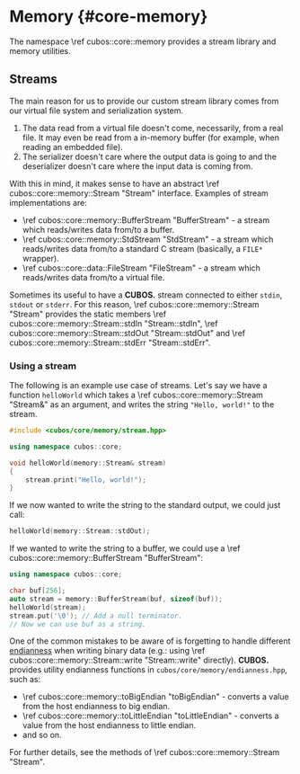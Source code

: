 # Memory {#core-memory}

The namespace \ref cubos::core::memory provides a stream library
and memory utilities.

## Streams

The main reason for us to provide our custom stream library comes from our
virtual file system and serialization system. 

1. The data read from a virtual file doesn't come, necessarily, from a real
file. It may even be read from a in-memory buffer (for example, when reading an
embedded file).
2. The serializer doesn't care where the output data is going to and the
deserializer doesn't care where the input data is coming from.

With this in mind, it makes sense to have an abstract
\ref cubos::core::memory::Stream "Stream" interface. Examples of stream
implementations are:
- \ref cubos::core::memory::BufferStream "BufferStream" - a stream which
reads/writes data from/to a buffer.
- \ref cubos::core::memory::StdStream "StdStream" - a stream which reads/writes
data from/to a standard C stream (basically, a `FILE*` wrapper).
- \ref cubos::core::data::FileStream "FileStream" - a stream which reads/writes
data from/to a virtual file.

Sometimes its useful to have a **CUBOS.** stream connected to either `stdin`,
`stdout` or `stderr`. For this reason,
\ref cubos::core::memory::Stream "Stream" provides
the static members \ref cubos::core::memory::Stream::stdIn "Stream::stdIn",
\ref cubos::core::memory::Stream::stdOut "Stream::stdOut" and
\ref cubos::core::memory::Stream::stdErr "Stream::stdErr".

### Using a stream

The following is an example use case of streams. Let's say we have a function
`helloWorld` which takes a \ref cubos::core::memory::Stream "Stream&" as an
argument, and writes the string `"Hello, world!"` to the stream.

```cpp
#include <cubos/core/memory/stream.hpp>

using namespace cubos::core;

void helloWorld(memory::Stream& stream)
{
    stream.print("Hello, world!");
}
```

If we now wanted to write the string to the standard output, we could just
call:
    
```cpp
helloWorld(memory::Stream::stdOut);
```

If we wanted to write the string to a buffer, we could use a
\ref cubos::core::memory::BufferStream "BufferStream":

```cpp
using namespace cubos::core;

char buf[256];
auto stream = memory::BufferStream(buf, sizeof(buf));
helloWorld(stream);
stream.put('\0'); // Add a null terminator.
// Now we can use buf as a string.
```

One of the common mistakes to be aware of is forgetting to handle different
[endianness](https://en.wikipedia.org/wiki/Endianness) when writing binary
data (e.g.: using \ref cubos::core::memory::Stream::write "Stream::write"
directly). **CUBOS.** provides utility endianness functions in
`cubos/core/memory/endianness.hpp`, such as:
- \ref cubos::core::memory::toBigEndian "toBigEndian" - converts a value from
the host endianness to big endian.
- \ref cubos::core::memory::toLittleEndian "toLittleEndian" - converts a value
from the host endianness to little endian.
- and so on.

For further details, see the methods of
\ref cubos::core::memory::Stream "Stream".
